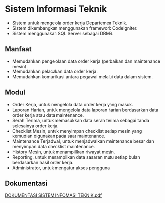 # Sistem Informasi Teknik
- Sistem untuk mengelola order kerja Departemen Teknik.
- Sistem dikembangkan menggunakan framework CodeIgniter.
- Sistem menggunakan SQL Server sebagai DBMS.

## Manfaat
- Memudahkan pengelolaan data order kerja (perbaikan dan maintenance mesin).
- Memudahkan pelacakan data order kerja.
- Memudahkan komunikasi antara pegawai melalui data dalam sistem.

## Modul
- Order Kerja, untuk mengelola data order kerja yang masuk.
- Laporan Harian, untuk mengelola data laporan harian berdasarkan data order kerja atau data maintenance.
- Serah Terima, untuk memasukkan data serah terima sebagai tanda selesainya order kerja.
- Checklist Mesin, untuk menyimpan checklist setiap mesin yang kemudian digunakan pada saat maintenance.
- Maintenance Terjadwal, untuk menjadwalkan maintenance besar dan menyimpan data checklist maintenance.
- History Mesin, untuk menampillkan riwayat mesin.
- Reporting, untuk menampilkan data sasaran mutu setiap bulan berdasarkan hasil order kerja.
- Administrator, untuk mengatur akses pengguna.

## Dokumentasi
[DOKUMENTASI SISTEM INFOMASI TEKNIK.pdf](https://github.com/indahmustika/documentation-siteknik/files/7129830/DOKUMENTASI.SISTEM.INFOMASI.TEKNIK.pdf)
